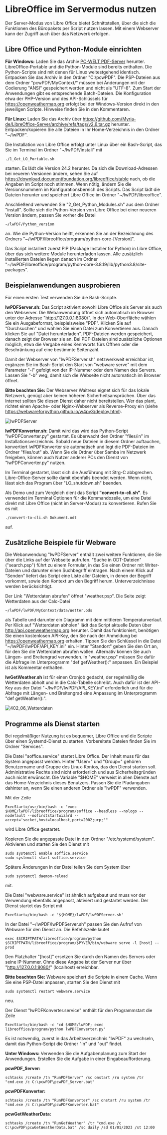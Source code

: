 # LibreOffice im Servermodus nutzen
Der Server-Modus von Libre Office bietet Schnittstellen, über die sich die Funktionen des Büropakets per Script nutzen lassen. Mit einem Webserver kann der Zugriff auch über das Netzwerk erfolgen.
## Libre Office und Python-Module einrichten
**Für Windows:** Laden Sie das Archiv [
PC-WELT PDF-Server](https://www.myria.de/?sdm_process_download=1&download_id=324362) herunter. LibreOffice-Portable und die Python-Module sind bereits enthalten. Die Python-Scripte sind mit denen für Linux weitestgehend identisch. Entpacken Sie das Archiv in den Ordner "C:\pcwPDF". Die PSP-Dateien aus dem Ordner "pcwPDF/MyContext/" müssen bei Änderungen mit der Codierung "ANSI" gespeichert werden und nicht als "UTF-8". Zum Start der Anwendungen gibt es entsprechende Batch-Dateien. Die Konfiguration etwa der PHP-Version und des API-Schlüssels für https://openweathermap.org erfolgt bei der Windows-Version direkt in den jeweiligen Scripte. Hinweise finden Sie in den Kommentaren.

**Für Linux:** Laden Sie das Archiv über https://github.com/Myria-de/LibreOffice-Server/archive/refs/tags/v2.6.tar.gz herunter. Entpacken/kopieren Sie alle Dateien in Ihr Home-Verzeichnis in den Ordner "~/lwPDF".

Die Installation von Libre Office erfolgt unter Linux über ein Bash-Script, das Sie im Terminal im Ordner "~/lwPDF/install" mit 
```
./1_Get_LO_Portable.sh
```
starten. Es lädt die Version 24.2 herunter. Da sich die Download-Adressen bei neueren Versionen ändern, sehen Sie auf https://download.documentfoundation.org/libreoffice/stable nach, ob die Angaben im Script noch stimmen. Wenn nötig, ändern Sie die Versionsnummern im Konfigurationsbereich des Scripts. Das Script lädt die Dateien herunter und speichert Libre Office im Ordner "~/lwPDF/libreoffice".

Anschließend verwenden Sie "2_Get_Python_Modules.sh" aus dem Ordner "install". Sollte sich die Python-Version von Libre Office bei einer neueren Version ändern, passen Sie vorher die Datei 
```
~/lwPDF/Python_version
```
an. Wie die Python-Version heißt, erkennen Sie an der Bezeichnung des Ordners "~/lwPDF/libreoffice/program/python-core-[Version]".

Das Script installiert zuerst PIP (Package Installer for Python) in Libre Office, über das sich weitere Module herunterladen lassen. Alle zusätzlich installierten Dateien liegen danach im Ordner "~/lwPDF/libreoffice/program/python-core-3.8.19/lib/python3.8/site-packages".

## Beispielanwendungen ausprobieren
Für einen ersten Test verwenden Sie die Bash-Scripte.

**lwPDFServer.sh**: Das Script aktiviert sowohl Libre Office als Server als auch den Webserver. Die Webanwendung öffnet sich automatisch im Browser unter der Adresse "http://127.0.0.1:8080/". In der Web-Oberfläche wählen Sie ein Ausgabeformat, beispielsweise "PDF". Klicken Sie auf "Durchsuchen" und wählen Sie einen Datei zum Konvertieren aus. Danach klicken Sie auf "Datei herunterladen". PDF-Dateien werden gespeichert, danach zeigt der Browser sie an. Bei PDF-Dateien sind zusätzliche Optionen möglich, etwa die Vergabe eines Kennworts fürs Öffnen oder die Beschränkung auf eine bestimmte Seitenzahl.

Damit der Webserver von "lwPDFServer.sh" netzwerkweit erreichbar ist, ergänzen Sie im Bash-Script den Start von "webware serve" mit dem Parameter "-l" gefolgt von der IP-Nummer oder dem Namen des Servers. Lassen Sie "-b" weg, damit sich die Webseite nicht automatisch im Browser öffnet.

**Bitte beachten Sie:** Der Webserver Waitress eignet sich für das lokale Netzwerk, genügt aber keinen höheren Sicherheitsansprüchen. Über das Internet sollten Sie diesen Dienst daher nicht bereitstellen. Wer das plant, richtet einen Apache- oder Nginx-Webserver als Reverse-Proxy ein (siehe https://webwareforpython.github.io/w4py3/deploy.html).

![lwPDFServer](https://github.com/user-attachments/assets/d2d5fb95-9cb8-4693-b06b-ccd719d654d8)

**lwPDFKonverter.sh**: Damit wird das wird das Python-Script "lwPDFConverter.py" gestartet. Es überwacht den Ordner "files/in" im Installationsverzeichnis. Sobald neue Dateien in diesem Ordner auftauchen, konvertiert lwPDFKonverter sie automatisch und legt die PDF-Dateien im Ordner "files/out" ab. Wenn Sie die Ordner über Samba im Netzwerk freigeben, können auch Nutzer anderer PCs den Dienst von "lwPDFConverter.py" nutzen.

Im Terminal gestartet, lässt sich die Ausführung mit Strg-C abbgrechen. Libre-Office-Server sollte damit ebenfalls beendet werden. Wenn nicht, lässt sich das Program über "LO_shutdown.sh" beenden.

Als Demo und zum Vergleich dient das Script **"convert-to-cli.sh"**. Es verwendet im Terminal Optionen für die Kommandozeile, um eine Datei direkt mit Libre Office (nicht im Server-Modus) zu konvertieren. Rufen Sie es mit 
```
./convert-to-cli.sh Dokument.odt
```
auf. 

## Zusätzliche Beispiele für Webware
Die Webanwendung "lwPDFServer" enthält zwei weitere Funktionen, die Sie über die Links auf der Webseite aufrufen. "Suche in ODT-Dateien" ("search.psp") führt zu einem Formular, in das Sie einen Ordner mit Writer-Dateien und darunter einen Suchbegriff eintragen. Nach einem Klick auf "Senden" liefert das Script eine Liste aller Dateien, in denen der Begriff vorkommt, sowie den Kontext um den Begriff herum. Unterverzeichnisse werden berücksichtigt.

Der Link "Wetterdaten abrufen" öffnet "weather.psp". Die Seite zeigt Wetterdaten aus der Calc-Datei 
```
~/lwPDF/lwPDF/MyContext/data/Wetter.ods
```
als Tabelle und darunter ein Diagramm mit dem mittleren Temperaturverlauf. Per Klick auf "Wetterdaten abholen" lädt das Script aktuelle Daten über http://api.openweathermap.org herunter. Damit das funktioniert, benötigen Sie einen kostenlosen API-Key, den Sie nach der Anmeldung bei https://openweathermap.org erhalten. Tippen Sie den Schlüssel in die Datei "~/lwPDF/lwPDF/API_KEY.ini" ein. Hinter "Standort" geben Sie den Ort an, für den Sie die Wetterdaten abrufen wollen. Alternativ können Sie auch Längen- und Breitengrad verwenden. In "weather.psp" müssen Sie dafür die Abfrage im Unterprogramm "def getWeather():" anpassen. Ein Beispiel ist als Kommentar enthalten.

**lwGetWeather.sh** ist für einen Cronjob gedacht, der regelmäßig die Wetterdaten abholt und in die Calc-Tabelle schreibt. Auch dafür ist der API-Key aus der Datei "~/lwPDF/lwPDF/API_KEY.ini" erforderlich und für die Abfrage mit Längen- und Breitengrad eine Anpassung im Unterprogramm "def getWeather():".

![402_06_Wetterdaten](https://github.com/Myria-de/LibreOffice-Server/assets/6861591/c3a8c6b7-07a6-416d-81ac-0038ddcb3919)

## Programme als Dienst starten
Bei regelmäßiger Nutzung ist es bequemer, Libre Office und die Scripte über einen Systemd-Dienst zu starten. Vorbereitete Dateien finden Sie im Ordner "Services".

Die Datei "soffice.service" startet Libre Office. Der Inhalt muss für das System angepasst werden. Hinter "User=" und "Group=" gehören Benutzername und Gruppe des Linux-Kontos, das den Dienst starten soll. Administrative Rechte sind nicht erforderlich und aus Sicherheitsgründen auch nicht erwünscht. Die Variable "$HOME" verweist in allen Dienste auf das Home-Verzeichnis dieses Benutzers. Passen Sie die Pfadangaben dahinter an, wenn Sie einen anderen Ordner als "lwPDF" verwenden.

Mit der Zeile
```
ExecStart=/usr/bin/bash -c "exec $HOME/lwPDF/libreoffice/program/soffice --headless --nologo --nodefault --nofirststartwizard --accept='socket,host=localhost,port=2002;urp;'"
```
wird Libre Office gestartet.

Kopieren Sie die angepasste Datei in den Ordner "/etc/systemd/system". Aktivieren und starten Sie den Dienst mit 
```
sudo systemctl enable soffice.service
sudo systemctl start soffice.service
```
Spätere Änderungen in der Datei teilen Sie dem System über 
```
sudo systemctl daemon-reload
```
mit.

Die Datei "webware.service" ist ähnlich aufgebaut und muss vor der Verwendung ebenfalls angepasst, aktiviert und gestartet werden. Der Dienst startet das Script mit
```
ExecStart=/bin/bash -c '${HOME}/lwPDF/lwPDFServer.sh'
```
In der Datei "~/lwPDF/lwPDFServer.sh" passen Sie den Aufruf von Webware für den Dienst an. Die Befehlszeile lautet
```
exec $SCRIPTPATH/libreoffice/program/python $SCRIPTPATH/libreoffice/program/$PYVER/bin/webware serve -l [host] --prod
```
Den Platzhalter "[host]" ersetzen Sie durch den Namen des Servers oder seine IP-Nummer. Ohne diese Angabe ist der Server nur über "http://127.0.0.1:8080/" (localhost) erreichbar.

**Bitte beachten Sie:** Webware speichert die Scripte in einem Cache. Wenn Sie eine PSP-Datei anpassen, starten Sie den Dienst mit
```
sudo systemctl restart webware.service
```
neu.

Der Dienst "lwPDFKonverter.service" enthält für den Programmstart die Zeile
```
ExecStart=/bin/bash -c "cd $HOME/lwPDF; exec libreoffice/program/python lwPDFConverter.py"
```
Es ist notwendig, zuerst in das Arbeitsverzeichnis "lwPDF" zu wechseln, damit das Python-Script die Ordner "in" und "out" findet.

**Unter Windows:** 
Verwenden Sie die Aufgabenplanung zum Start der Anwendungen. Erstellen Sie die Aufgabe in einer Eingabeaufforderung.

**pcwPDF_Server:**
```
schtasks /create /tn "RunPDFServer" /sc onstart /ru system /tr "cmd.exe /c C:\pcwPDF\pcwPDF_Server.bat"
```
**pcwPDFKonverter:**
```
schtasks /create /tn "RunPDFKonverter" /sc onstart /ru system /tr "cmd.exe /c C:\pcwPDF\pcwPDFKonverter.bat"
```
**pcwGetWeatherData:**
```
schtasks /create /tn "RunGetWeather" /tr "cmd.exe /c C:\pcwPDF\pcwGetWeatherData.bat" /sc daily /sd 01/01/2023 /st 12:00
```
